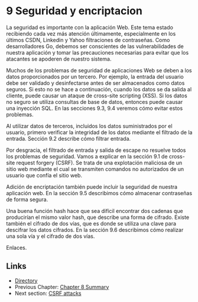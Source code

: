 # 9 Seguridad y encriptacion

La seguridad es importante con la aplicación Web. Este tema estado recibiendo cada vez más atención últimamente, especialmente en los últimos CSDN, Linkedin y Yahoo filtraciones de contraseñas. Como desarrolladores Go, debemos ser conscientes de las vulnerabilidades de nuestra aplicación y tomar las precauciones necesarias para evitar que los atacantes se apoderen de nuestro sistema.

Muchos de los problemas de seguridad de aplicaciones Web se deben a los datos proporcionados por un tercero. Por ejemplo, la entrada del usuario debe ser validado y desinfectarse antes de ser almacenados como datos seguros. Si esto no se hace a continuación, cuando los datos se da salida al cliente, puede causar un ataque de cross-site scripting (XSS). Si los datos no seguro se utiliza consultas de base de datos, entonces puede causar una inyección SQL. En las secciones 9.3, 9.4 veremos cómo evitar estos problemas.

Al utilizar datos de terceros, incluidos los datos suministrados por el usuario, primero verificar la integridad de los datos mediante el filtrado de la entrada. Sección 9.2 describe cómo filtrar entrada.

Por desgracia, el filtrado de entrada y salida de escape no resuelve todos los problemas de seguridad. Vamos a explicar en la sección 9.1 de cross-site request forgery (CSRF). Se trata de una explotación maliciosa de un sitio web mediante el cual se transmiten comandos no autorizados de un usuario que confía el sitio web.

Adición de encriptación también puede incluir la seguridad de nuestra aplicación web. En la sección 9.5 describimos cómo almacenar contraseñas de forma segura.

Una buena función hash hace que sea difícil encontrar dos cadenas que producirían el mismo valor hash, que describe una forma de cifrado. Existe también el cifrado de dos vías, que es donde se utiliza una clave para descifrar los datos cifrados. En la sección 9.6 describimos cómo realizar una sola vía y el cifrado de dos vías.

Enlaces.


## Links
- [Directory](preface.md)
- Previous Chapter: [Chapter 8 Summary](08.5.md)
- Next section: [CSRF attacks](09.1.md)

